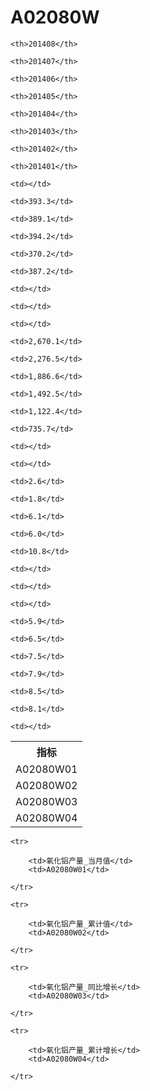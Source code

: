 A02080W
======


<table>

<tr>
    <th>指标</th>
    
    <th>201408</th>
    
    <th>201407</th>
    
    <th>201406</th>
    
    <th>201405</th>
    
    <th>201404</th>
    
    <th>201403</th>
    
    <th>201402</th>
    
    <th>201401</th>
    
</tr>


<tr>
    <td>A02080W01</td>
    
    <td></td>
    
    <td>393.3</td>
    
    <td>389.1</td>
    
    <td>394.2</td>
    
    <td>370.2</td>
    
    <td>387.2</td>
    
    <td></td>
    
    <td></td>
    

</tr>

<tr>
    <td>A02080W02</td>
    
    <td></td>
    
    <td>2,670.1</td>
    
    <td>2,276.5</td>
    
    <td>1,886.6</td>
    
    <td>1,492.5</td>
    
    <td>1,122.4</td>
    
    <td>735.7</td>
    
    <td></td>
    

</tr>

<tr>
    <td>A02080W03</td>
    
    <td></td>
    
    <td>2.6</td>
    
    <td>1.8</td>
    
    <td>6.1</td>
    
    <td>6.0</td>
    
    <td>10.8</td>
    
    <td></td>
    
    <td></td>
    

</tr>

<tr>
    <td>A02080W04</td>
    
    <td></td>
    
    <td>5.9</td>
    
    <td>6.5</td>
    
    <td>7.5</td>
    
    <td>7.9</td>
    
    <td>8.5</td>
    
    <td>8.1</td>
    
    <td></td>
    

</tr>


</table>

<table>
    
    <tr>

        <td>氧化铝产量_当月值</td>
        <td>A02080W01</td>

    </tr>
    
    <tr>

        <td>氧化铝产量_累计值</td>
        <td>A02080W02</td>

    </tr>
    
    <tr>

        <td>氧化铝产量_同比增长</td>
        <td>A02080W03</td>

    </tr>
    
    <tr>

        <td>氧化铝产量_累计增长</td>
        <td>A02080W04</td>

    </tr>
    
</table>